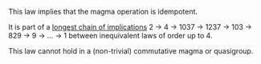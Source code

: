 This law implies that the magma operation is idempotent.

It is part of a [longest chain of implications](https://leanprover.zulipchat.com/#narrow/channel/458659-Equational/topic/Longest.20implication.20chain/near/521750611) 2 → 4 → 1037 → 1237 → 103 → 829 → 9 → … → 1 between inequivalent laws of order up to 4.

This law cannot hold in a (non-trivial) commutative magma or quasigroup.
